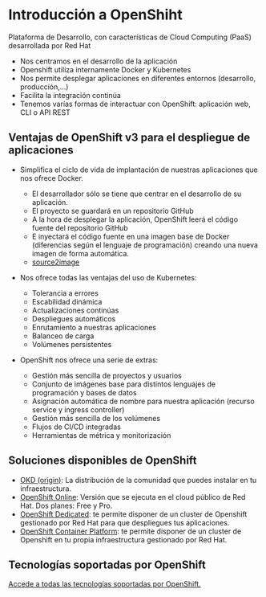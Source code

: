 # Introducción a OpenShiht

Plataforma de Desarrollo, con características de Cloud Computing (PaaS) desarrollada por Red Hat

* Nos centramos en el desarrollo de la aplicación
* Openshift utiliza internamente Docker y Kubernetes
* Nos permite desplegar aplicaciones en diferentes entornos (desarrollo, producción,...)
* Facilita la integración continúa
* Tenemos varías formas de interactuar con OpenShift: aplicación web, CLI o API REST

## Ventajas de OpenShift v3 para el despliegue de aplicaciones

* Simplifica el ciclo de vida de implantación de nuestras aplicaciones que nos ofrece Docker.
    * El desarrollador sólo se tiene que centrar en el desarrollo de su aplicación.
    * El proyecto se guardará en un repositorio GitHub
    * A la hora de desplegar la aplicación, OpenShift leerá el código fuente del repositorio GitHub
    * E inyectará el código fuente en una imagen base de Docker (diferencias según el lenguaje de programación) creando una nueva imagen de forma automática.
    * [source2image](https://docs.openshift.com/container-platform/3.11/architecture/core_concepts/builds_and_image_streams.html#source-build)

* Nos ofrece todas las ventajas del uso de Kubernetes:
    * Tolerancia a errores
    * Escabilidad dinámica
    * Actualizaciones continúas
    * Despliegues automáticos
    * Enrutamiento a nuestras aplicaciones
    * Balanceo de carga
    * Volúmenes persistentes
* OpenShift nos ofrece una serie de extras:
    * Gestión más sencilla de proyectos y usuarios
    * Conjunto de imágenes base para distintos lenguajes de programación y bases de datos
    * Asignación automática de nombre para nuestra aplicación (recurso service y ingress controller)
    * Gestión más sencilla de los volúmenes
    * Flujos de CI/CD integradas
    * Herramientas de métrica y monitorización

## Soluciones disponibles de OpenShift

* [OKD (origin)](https://www.okd.io/): La distribución de la comunidad que puedes instalar en tu infraestructura.
* [OpenShift Online](https://www.openshift.com/products/online/): Versión que se ejecuta en el cloud público de Red Hat. Dos planes: Free y Pro.
* [OpenShift Dedicated](https://www.openshift.com/products/dedicated/): te permite disponer de un cluster de Openshift gestionado por Red Hat para que despliegues tus aplicaciones.
* [OpenShift Container Platform](https://www.openshift.com/products/container-platform/): te permite disponer de un cluster de Openshift en tu propia infraestructura gestionado por Red Hat.

## Tecnologías soportadas por OpenShift

[Accede a todas las tecnologías soportadas por OpenShift.](https://www.openshift.com/products/features/technologies/)

